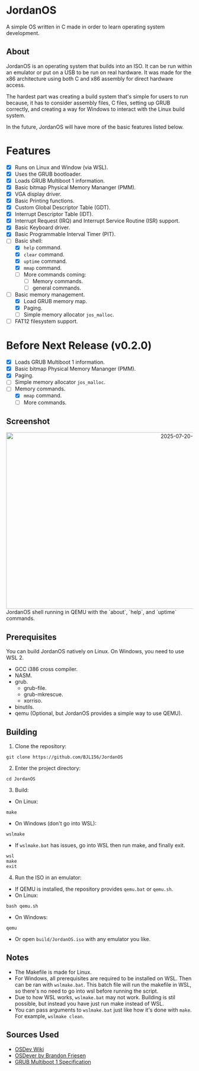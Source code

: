 # JordanOS
A simple OS written in C made in order to learn operating system development.

## About
JordanOS is an operating system that builds into an ISO. It can be run within an emulator or put on a USB to be run on real hardware. It was made for the x86 architecture using both C and x86 assembly for direct hardware access.

The hardest part was creating a build system that's simple for users to run because, it has to consider assembly files, C files, setting up GRUB correctly, and creating a way for Windows to interact with the Linux build system.

In the future, JordanOS will have more of the basic features listed below.

# Features
- [x] Runs on Linux and Window (via WSL).
- [x] Uses the GRUB bootloader.
- [x] Loads GRUB Multiboot 1 information.
- [x] Basic bitmap Physical Memory Mananger (PMM).
- [x] VGA display driver.
- [x] Basic Printing functions.
- [x] Custom Global Descriptor Table (GDT).
- [x] Interrupt Descriptor Table (IDT).
- [x] Interrupt Request (IRQ) and Interrupt Service Routine (ISR) support.
- [x] Basic Keyboard driver.
- [x] Basic Programmable Interval Timer (PIT).
- [ ] Basic shell:
  - [x] `help` command.
  - [x] `clear` command.
  - [x] `uptime` command.
  - [x] `mmap` command.
  - [ ] More commands coming:
    - [ ] Memory commands.
    - [ ] general commands.
- [ ] Basic memory management.
  - [x] Load GRUB memory map.
  - [x] Paging.
  - [ ] Simple memory allocator `jos_malloc`.
- [ ] FAT12 filesystem support.

# Before Next Release (v0.2.0)
- [x] Loads GRUB Multiboot 1 information.
- [x] Basic bitmap Physical Memory Mananger (PMM).
- [x] Paging.
- [ ] Simple memory allocator `jos_malloc`.
- [ ] Memory commands.
  - [x] `mmap` command.
  - [ ] More commands.

## Screenshot
<div align="center">
  <img width="1023" height="476" alt="2025-07-20-204402_hyprshot" src="https://github.com/user-attachments/assets/def010a2-03b0-40d0-81f5-2a75190a78c0" />
</div>
JordanOS shell running in QEMU with the `about`, `help`, and `uptime` commands.

## Prerequisites
You can build JordanOS natively on Linux. On Windows, you need to use WSL 2.
- GCC i386 cross compiler.
- NASM.
- grub.
  - grub-file.
  - grub-mkrescue.
  - xorriso.
- binutils.
- qemu (Optional, but JordanOS provides a simple way to use QEMU).

## Building
1. Clone the repository:
```
git clone https://github.com/BJL156/JordanOS
```
2. Enter the project directory:
```
cd JordanOS
```
3. Build:
- On Linux:
```
make
```
- On Windows (don't go into WSL):
```
wslmake
```
- If `wslmake.bat` has issues, go into WSL then run make, and finally exit.
```
wsl
make
exit
```
4. Run the ISO in an emulator:
- If QEMU is installed, the repository provides `qemu.bat` or `qemu.sh`.
- On Linux:
```
bash qemu.sh
```
- On Windows:
```
qemu
```
- Or open `build/JordanOS.iso` with any emulator you like.

## Notes
- The Makefile is made for Linux.
- For Windows, all prerequisites are required to be installed on WSL. Then can be ran with `wslmake.bat`. This batch file will run the makefile in WSL, so there's no need to go into wsl before running the script.
- Due to how WSL works, `wslmake.bat` may not work. Building is stil possible, but instead you have just run make instead of WSL.
- You can pass arguments to `wslmake.bat` just like how it's done with `make`. For example, `wslmake clean`.

## Sources Used
- [OSDev Wiki](https://wiki.osdev.org/Expanded_Main_Page)
- [OSDever by Brandon Friesen](https://www.osdever.net/bkerndev/index.php)
- [GRUB Multiboot 1 Specification](https://www.gnu.org/software/grub/manual/multiboot/multiboot.html)
